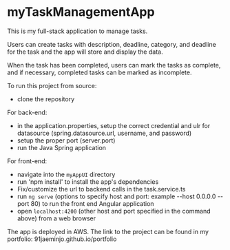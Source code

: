 # myTaskManagementApp

This is my full-stack application to manage tasks.

Users can create tasks with description, deadline, category, and deadline for the task and the app will store and display the data.

When the task has been completed, users can mark the tasks as complete, and if necessary, completed tasks can be marked as incomplete.

To run this project from source:

  - clone the repository

For back-end:
  - in the application.properties, setup the correct credential and ulr for datasource (spring.datasource.url, username, and password)
  - setup the proper port (server.port)
  - run the Java Spring application

For front-end:
  - navigate into the `myAppUI` directory
  - run 'npm install' to install the app's dependencies
  - Fix/customize the url to backend calls in the task.service.ts
  - run `ng serve` (options to specify host and port: example --host 0.0.0.0 --port 80) to run the front end Angular application
  - open `localhost:4200` (other host and port specified in the command above) from a web browser

The app is deployed in AWS. The link to the project can be found in my portfolio: 91jaeminjo.github.io/portfolio